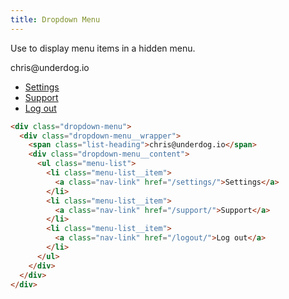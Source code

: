 ```yaml
---
title: Dropdown Menu
---
```


Use to display menu items in a hidden menu.

<div class="dropdown-menu">
  <div class="dropdown-menu__wrapper">
    <span class="list-heading">chris@underdog.io</span>
    <div class="dropdown-menu__content">
      <ul class="menu-list">
        <li class="menu-list__item">
          <a class="nav-link" href="/settings/">Settings</a>
        </li>
        <li class="menu-list__item">
          <a class="nav-link" href="/support/">Support</a>
        </li>
        <li class="menu-list__item">
          <a class="nav-link" href="/logout/">Log out</a>
        </li>
      </ul>
    </div>
  </div>
</div>

```html
<div class="dropdown-menu">
  <div class="dropdown-menu__wrapper">
    <span class="list-heading">chris@underdog.io</span>
    <div class="dropdown-menu__content">
      <ul class="menu-list">
        <li class="menu-list__item">
          <a class="nav-link" href="/settings/">Settings</a>
        </li>
        <li class="menu-list__item">
          <a class="nav-link" href="/support/">Support</a>
        </li>
        <li class="menu-list__item">
          <a class="nav-link" href="/logout/">Log out</a>
        </li>
      </ul>
    </div>
  </div>
</div>
```
